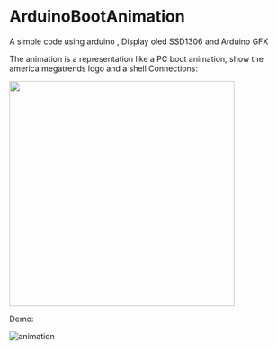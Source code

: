 # ArduinoBootAnimation
 A simple code using arduino , Display oled SSD1306 and Arduino GFX
 
 The animation is a representation like a PC boot animation, show the america megatrends logo and a shell
 Connections:
 
 <img src="https://user-images.githubusercontent.com/1523404/113518816-013ae200-955f-11eb-94ff-a9de089abab3.png" height="400px"/>


Demo:

![animation](https://user-images.githubusercontent.com/1523404/113518972-e9b02900-955f-11eb-8a41-33da5a5c5e94.gif)
